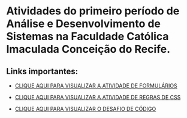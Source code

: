 # Atividades do primeiro período de Análise e Desenvolvimento de Sistemas na Faculdade Católica Imaculada Conceição do Recife.

## Links importantes:

- [CLIQUE AQUI PARA VISUALIZAR A ATIVIDADE DE FORMULÁRIOS](https://arthurgab03.github.io/ficr-atividades/html-css/atv4/index.html)

- [CLIQUE AQUI PARA VISUALIZAR A ATIVIDADE DE REGRAS DE CSS](https://arthurgab03.github.io/ficr-atividades/html-css/atv5/index.html)

- [CLIQUE AQUI PARA VISUALIZAR O DESAFIO DE CÓDIGO](https://arthurgab03.github.io/ficr-atividades/logica-matematica/desafio-codigo/index.html)